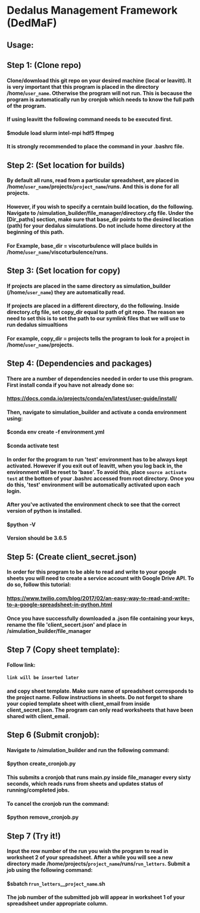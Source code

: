 # Dedalus Management Framework (DedMaF)

## Usage:

## Step 1: (Clone repo)
#### Clone/download this git repo on your desired machine (local or leavitt). It is very important that this program is placed in the directory /home/`user_name`. Otherwise the program will not run. This is because the program is automatically run by cronjob which needs to know the full path of the program.

#### If using leavitt the following command needs to be executed first.

#### $module load slurm intel-mpi hdf5 ffmpeg

#### It is strongly recommended to place the command in your .bashrc file.

## Step 2: (Set location for builds)

#### By default all runs, read from a particular spreadsheet, are placed in /home/`user_name`/projects/`project_name`/runs. And this is done for all projects. 

#### However, if you wish to specify a cerntain build location, do the following. Navigate to /simulation_builder/file_manager/directory.cfg file.  Under the [Dir_paths] section, make sure that base_dir points to the desired location (path) for your dedalus simulations.  Do not include home directory at the beginning of this path.  

#### For Example, base_dir = viscoturbulence will place builds in /home/`user_name`/viscoturbulence/runs. 

## Step 3: (Set location for copy)

#### If projects are placed in the same directory as simulation_builder (/home/`user_name`) they are automatically read.

#### If projects are placed in a different directory, do the following. Inside directory.cfg file, set copy_dir equal to path of git repo.  The reason we need to set this is to set the path to our symlink files that we will use to run dedalus simualtions  

#### For example, copy_dir = projects tells the program to look for a project in /home/`user_name`/projects.

## Step 4: (Dependencies and packages)

#### There are a number of dependencies needed in order to use this program. First install conda if you have not already done so:

#### https://docs.conda.io/projects/conda/en/latest/user-guide/install/ 

#### Then, navigate to simulation_builder and activate a conda environment using:

#### $conda env create -f environment.yml
#### $conda activate test

#### In order for the program to run 'test' environment has to be always kept activated. However if you exit out of leavitt, when you log back in, the environment will be reset to 'base'. To avoid this, place `source activate test` at the bottom of your .bashrc accessed from root directory. Once you do this, 'test' environment will be automatically activated upon each login.

#### After you've activated the environment check to see that the correct version of python is installed.  

#### $python -V

#### Version should be 3.6.5

## Step 5: (Create client_secret.json)

#### In order for this program to be able to read and write to your google sheets you will need to create a service account with Google Drive API. To do so, follow this tutorial:  

#### https://www.twilio.com/blog/2017/02/an-easy-way-to-read-and-write-to-a-google-spreadsheet-in-python.html

#### Once you have successfully downloaded a .json file containing your keys, rename the file 'client_secert.json' and place in /simulation_builder/file_manager

## Step 7 (Copy sheet template):

#### Follow link:

#### `link will be inserted later` 

#### and copy sheet template. Make sure name of spreadsheet corresponds to the project name. Follow instructions in sheets. Do not forget to share your copied template sheet with client_email from inside client_secret.json. The program can only read worksheets that have been shared with client_email.

## Step 6 (Submit cronjob):

#### Navigate to /simulation_builder and run the following command:

#### $python create_cronjob.py

#### This submits a cronjob that runs main.py inside file_manager every sixty seconds, which reads runs from sheets and updates status of running/completed jobs.

#### To cancel the cronjob run the command:

#### $python remove_cronjob.py

## Step 7 (Try it!)

#### Input the row number of the run you wish the program to read in worksheet 2 of your spreadsheet. After a while you will see a new directory made /home/projects/`project_name`/runs/`run_letters`. Submit a job using the following command:

#### $sbatch r`run_letters`__`project_name`.sh

#### The job number of the submitted job will appear in worksheet 1 of your spreadsheet under appropriate column.
